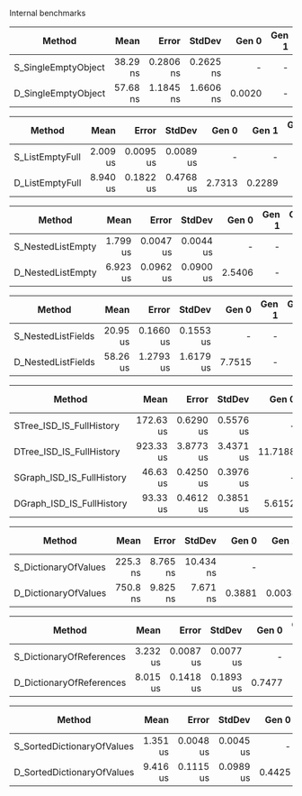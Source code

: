 
Internal benchmarks

|              Method |     Mean |     Error |    StdDev |  Gen 0 | Gen 1 | Gen 2 | Allocated |
|-------------------- |---------:|----------:|----------:|-------:|------:|------:|----------:|
| S_SingleEmptyObject | 38.29 ns | 0.2806 ns | 0.2625 ns |      - |     - |     - |         - |
| D_SingleEmptyObject | 57.68 ns | 1.1845 ns | 1.6606 ns | 0.0020 |     - |     - |      24 B |

|          Method |     Mean |     Error |    StdDev |  Gen 0 |  Gen 1 | Gen 2 | Allocated |
|---------------- |---------:|----------:|----------:|-------:|-------:|------:|----------:|
| S_ListEmptyFull | 2.009 us | 0.0095 us | 0.0089 us |      - |      - |     - |         - |
| D_ListEmptyFull | 8.940 us | 0.1822 us | 0.4768 us | 2.7313 | 0.2289 |     - |   32824 B |

|            Method |     Mean |     Error |    StdDev |  Gen 0 | Gen 1 | Gen 2 | Allocated |
|------------------ |---------:|----------:|----------:|-------:|------:|------:|----------:|
| S_NestedListEmpty | 1.799 us | 0.0047 us | 0.0044 us |      - |     - |     - |         - |
| D_NestedListEmpty | 6.923 us | 0.0962 us | 0.0900 us | 2.5406 |     - |     - |   26696 B |

|             Method |     Mean |     Error |    StdDev |  Gen 0 | Gen 1 | Gen 2 | Allocated |
|------------------- |---------:|----------:|----------:|-------:|------:|------:|----------:|
| S_NestedListFields | 20.95 us | 0.1660 us | 0.1553 us |      - |     - |     - |         - |
| D_NestedListFields | 58.26 us | 1.2793 us | 1.6179 us | 7.7515 |     - |     - |   87968 B |

|                    Method |      Mean |     Error |    StdDev |   Gen 0 |  Gen 1 | Gen 2 | Allocated |
|-------------------------- |----------:|----------:|----------:|--------:|-------:|------:|----------:|
|  STree_ISD_IS_FullHistory | 172.63 us | 0.6290 us | 0.5576 us |       - |      - |     - |         - |
|  DTree_ISD_IS_FullHistory | 923.33 us | 3.8773 us | 3.4371 us | 11.7188 | 2.9297 |     - |  654240 B |
| SGraph_ISD_IS_FullHistory |  46.63 us | 0.4250 us | 0.3976 us |       - |      - |     - |         - |
| DGraph_ISD_IS_FullHistory |  93.33 us | 0.4612 us | 0.3851 us |  5.6152 | 0.8545 |     - |   59368 B |

|               Method |     Mean |    Error |    StdDev |  Gen 0 |  Gen 1 | Gen 2 | Allocated |
|--------------------- |---------:|---------:|----------:|-------:|-------:|------:|----------:|
| S_DictionaryOfValues | 225.3 ns | 8.765 ns | 10.434 ns |      - |      - |     - |         - |
| D_DictionaryOfValues | 750.8 ns | 9.825 ns |  7.671 ns | 0.3881 | 0.0038 |     - |    4064 B |

|                   Method |     Mean |     Error |    StdDev |  Gen 0 | Gen 1 | Gen 2 | Allocated |
|------------------------- |---------:|----------:|----------:|-------:|------:|------:|----------:|
| S_DictionaryOfReferences | 3.232 us | 0.0087 us | 0.0077 us |      - |     - |     - |         - |
| D_DictionaryOfReferences | 8.015 us | 0.1418 us | 0.1893 us | 0.7477 |     - |     - |    7920 B |

|                     Method |     Mean |     Error |    StdDev |  Gen 0 | Gen 1 | Gen 2 | Allocated |
|--------------------------- |---------:|----------:|----------:|-------:|------:|------:|----------:|
| S_SortedDictionaryOfValues | 1.351 us | 0.0048 us | 0.0045 us |      - |     - |     - |         - |
| D_SortedDictionaryOfValues | 9.416 us | 0.1115 us | 0.0989 us | 0.4425 |     - |     - |    4936 B |

